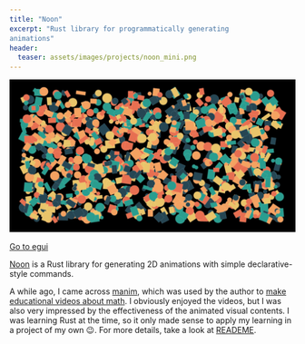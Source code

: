 ```yaml
---
title: "Noon"
excerpt: "Rust library for programmatically generating 
animations"
header:
  teaser: assets/images/projects/noon_mini.png
---
```


![Noon](/assets/images/projects/noon_mini.png)

[Go to egui](https://yongkyuns.github.io/egui_demo) 

[Noon](https://github.com/yongkyuns/noon) is a Rust library for 
generating 2D animations with simple declarative-style commands.  

A while ago, I came across [manim](https://github.com/3b1b/manim),
which was used by the author to 
[make educational videos about math](https://www.youtube.com/c/3blue1brown).
I obviously enjoyed the videos, but I was also very impressed by the 
effectiveness of the animated visual contents. I was learning Rust at the
time, so it only made sense to apply my learning in a project of my 
own :wink:. For more details, take a look at 
[READEME](https://github.com/yongkyuns/noon).

